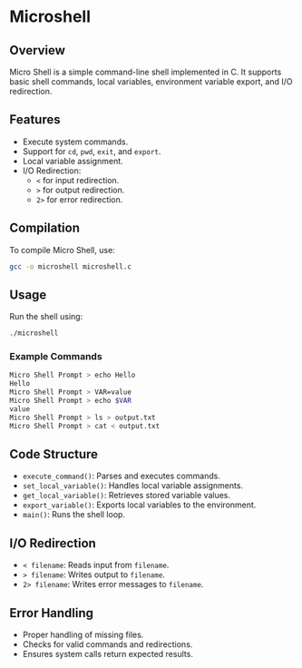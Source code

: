 # Microshell

## Overview
Micro Shell is a simple command-line shell implemented in C. It supports basic shell commands, local variables, environment variable export, and I/O redirection.

## Features
- Execute system commands.
- Support for `cd`, `pwd`, `exit`, and `export`.
- Local variable assignment.
- I/O Redirection:
  - `<` for input redirection.
  - `>` for output redirection.
  - `2>` for error redirection.

## Compilation
To compile Micro Shell, use:
```bash
gcc -o microshell microshell.c
```

## Usage
Run the shell using:
```bash
./microshell
```

### Example Commands
```bash
Micro Shell Prompt > echo Hello
Hello
Micro Shell Prompt > VAR=value
Micro Shell Prompt > echo $VAR
value
Micro Shell Prompt > ls > output.txt
Micro Shell Prompt > cat < output.txt
```

## Code Structure
- `execute_command()`: Parses and executes commands.
- `set_local_variable()`: Handles local variable assignments.
- `get_local_variable()`: Retrieves stored variable values.
- `export_variable()`: Exports local variables to the environment.
- `main()`: Runs the shell loop.

## I/O Redirection
- `< filename`: Reads input from `filename`.
- `> filename`: Writes output to `filename`.
- `2> filename`: Writes error messages to `filename`.

## Error Handling
- Proper handling of missing files.
- Checks for valid commands and redirections.
- Ensures system calls return expected results.



